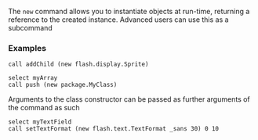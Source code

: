 The `new` command allows you to instantiate objects at run-time, returning a reference to the created instance. Advanced users can use this as a subcommand

### Examples ###

```
call addChild (new flash.display.Sprite)
```

```
select myArray
call push (new package.MyClass)
```

Arguments to the class constructor can be passed as further arguments of the command as such

```
select myTextField
call setTextFormat (new flash.text.TextFormat _sans 30) 0 10
```